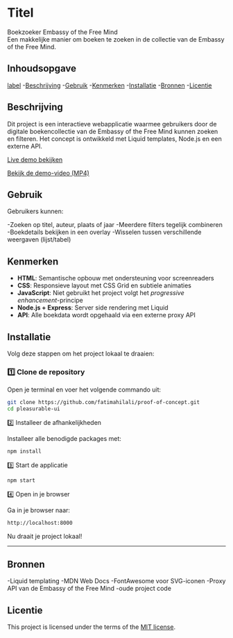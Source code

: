 
# Titel

Boekzoeker  Embassy of the Free Mind  
Een makkelijke manier om boeken te zoeken in de collectie van de Embassy of the Free Mind.

## Inhoudsopgave

[label](http://localhost:8000/assets/images/art.avif)
  -[Beschrijving](#beschrijving)
  -[Gebruik](#gebruik)
  -[Kenmerken](#kenmerken)
  -[Installatie](#installatie)
  -[Bronnen](#bronnen)
  -[Licentie](#licentie)

## Beschrijving

Dit project is een interactieve webapplicatie waarmee gebruikers door de digitale boekencollectie van de Embassy of the Free Mind kunnen zoeken en filteren.
Het concept is  ontwikkeld met Liquid templates, Node.js en een externe API.

 [Live demo bekijken](https://proof-of-concept-zr3g.onrender.com)

 [Bekijk de demo-video (MP4)](./public/assets/images/video.mp4)

## Gebruik

Gebruikers kunnen:

-Zoeken op titel, auteur, plaats of jaar
-Meerdere filters tegelijk combineren
-Boekdetails bekijken in een overlay
-Wisselen tussen verschillende weergaven (lijst/tabel)

## Kenmerken

- **HTML**: Semantische opbouw met ondersteuning voor screenreaders
- **CSS**: Responsieve layout met CSS Grid en subtiele animaties  
- **JavaScript**: Niet gebruikt  het project volgt het *progressive enhancement*-principe  
- **Node.js + Express**: Server side rendering met Liquid  
- **API**: Alle boekdata wordt opgehaald via een externe proxy API

## Installatie

Volg deze stappen om het project lokaal te draaien:

### 1️⃣ Clone de repository

Open je terminal en voer het volgende commando uit:

```bash
git clone https://github.com/fatimahilali/proof-of-concept.git
cd pleasurable-ui

```

2️⃣ Installeer de afhankelijkheden

Installeer alle benodigde packages met:

```bash
npm install
```

3️⃣ Start de applicatie

```bash
npm start
```

4️⃣ Open in je browser

Ga in je browser naar:

```bash
http://localhost:8000
```

Nu draait je project lokaal!

---

## Bronnen

-Liquid templating
-MDN Web Docs
-FontAwesome voor SVG-iconen
-Proxy API van de Embassy of the Free Mind
-oude project code

## Licentie

This project is licensed under the terms of the [MIT license](./LICENSE).
